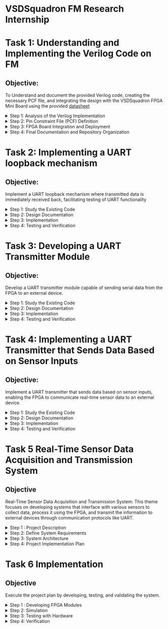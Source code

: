 # VSDSquadron FM Research Internship 


# Task 1: Understanding and Implementing the Verilog Code on FM
## Objective: 
To Understand and document the provided Verilog code, creating the necessary PCF file, and integrating the design with the VSDSquadron FPGA Mini Board using the provided [datasheet](https://www.vlsisystemdesign.com/wp-content/uploads/2025/01/VSDSquadronFMDatasheet.pdf)



<details>
<summary> Step 1: Analysis of the Verilog Implementation</summary>

The Verilog source code controlling  the RGB LED functionality is accessible via the following repository: [Task 1](https://github.com/KARthiKReddY563/VSDSquadron_FPGA_mini/tree/main/Task1).

**Architectural Overview**

The Verilog module controls the behavior of an RGB LED with an internal oscillator as a clock source and a frequency counter for modulation. The design provides stable timing control and LED signal generation.

**Module Interface**

- **Outputs:** 
  - `led_red`, `led_blue`, `led_green`: Control signals for the RGB LED.
  - `testwire`: A test output that shows the state of bit 5 from the counter frequency_counter_i for debugging purposes.



- **Inputs:** 
  - `hw_clk`: Primary clock input sourced from the onboard oscillator.

### Internal Design Elements

**1. Internal Oscillator (`SB_HFOSC`)**

- This embedded component supplies an oscilation of system clock that dispenses with an external oscillator requirement.
- The output frequency sets the performance of subsequent logic functions, so all LED timing conduct is regular and consistent.
`SB_HFOSC`:
This is a Verilog module that generates a high-frequency oscillator. It is commonly used in Lattice FPGAs (like the iCE40 series).
It has configurable parameters to control things like the division factor of the output frequency.

`CLKHF_DIV ("0b10")`:
`CLKHF_DIV` is a parameter that sets the clock divider for the oscillator. The value `"0b10"` corresponds to a divider setting of 4, which means the output frequency will be 12 MHz if the nominal oscillator frequency is 48 MHz15
Common settings for CLKHF_DIV:

`"0b00"` for 48 MHz

`"0b01"` for 24 MHz

`"0b10"` for 12 MHz

`"0b11"` for 6 MHz

*Control Signals*:

`CLKHFPU (1'b1)`:

`CLKHFPU` is the power-up signal for the high-frequency oscillator.
1'b1 means that the oscillator is powered up. If this signal were set to 1'b0, the oscillator would remain powered off.

`CLKHFEN (1'b1)`:
`CLKHFEN` is the enable signal for the oscillator.
1'b1 enables the oscillator. If this signal were 1'b0, the oscillator would not function, regardless of other settings.

`CLKHF (int_osc)`:
`CLKHF` is the high-frequency oscillator output, which generates the clock signal.
The output is connected to the int_osc wire, which is the internal clock signal used by other parts of the module.

**Frequency Counter Mechanism**

- Counter logic runs through the oscillator's frequency for commanding RGB LED states.
- The resulting frequency modulates the behavior of LED, creating a visible blinking effect.
- The counter counts up at every clock cycle and resets when it reaches a specified limit, generating a timed signal.

**RGB LED Driver Configuration**

- The driver controls current flow through the RGB LED to maintain proper function.
- Current levels and duty cycles can be manipulated to change LED brightness and color mixing.
- A pulse-width modulation (PWM) scheme is employed to provide smooth LED transitions and color control

- `RGBLEDEN(1'b1)`: Enables the RGB LED.
- `RGB0PWM (1'b0)`: Red LED minimum brightness (Red = OFF)
- `RGB1PWM (1'b0)`: Green LED minimum brightness (Green = OFF)
- `RGB2PWM (1'b1)`: Blue LED maximum brightness (Blue = ON)
- `CURREN (1'b1)`: Enables the current control.
- `RGB0`, `RGB1`, `RGB2`: Connects to actual hardware (led_red, led_green, led_blue).

*Current Settings (via def param)*:

- `RGB0_CURRENT = "0b000001"`: Sets the red LED current.
- `RGB1_CURRENT = "0b000001"`: Sets the green LED current.
- `RGB2_CURRENT = "0b000001"`: Sets the blue LED current.
  
**Purpose of the Module**

The purpose of this Verilog module, named `top`, is to control an RGB LED system using an internal oscillator and a counter. It encapsulates the logic necessary for managing the intensity and color of the LEDs.

**Description of Internal Logic and Oscillator**

 1. **Internal Logic:**
  - The module includes a counter `(frequency_counter_i)` that increments at every positive edge of the internal oscillator `(int_osc)`.
  - The counter's value is used to drive a test signal `(testwire)`, which is assigned the 6th bit of the counter.
2. **Oscillator:**
  - The internal oscillator is implemented using the `SB_HFOSC` module, which generates a high-frequency clock.
- The oscillator is enabled and powered up (`CLKHFPU = 1'b1`, `CLKHFEN = 1'b1`).

**Functionality of the RGB LED Driver and Its Relationship to the Outputs**

1. **RGB LED Driver:**
- The RGB LED driver is implemented using the `SB_RGBA_DRV` module.
- It controls the RGB LEDs by setting their PWM signals (`RGB0PWM`, `RGB1PWM`, `RGB2PWM`) and current settings (`RGB0_CURRENT`, `RGB1_CURRENT`, `RGB2_CURRENT`).
2. **Relationship to the Outputs:**
- The outputs of the module are the actual RGB LED connections (`led_red`, `led_green`, `led_blue`).
- The RGB LEDs are enabled (`RGBLEDEN = 1'b1`), and their PWM signals are set to predefined values (`RGB0PWM = 1'b0`, `RGB1PWM = 1'b0`, `RGB2PWM = 1'b1`).

</details>


<details>
  <summary>Step 2: Pin Constraint File (PCF) Definition</summary>
  **Accessing the PCF File**

The pin constraint file, which describes FPGA-to-board pin mappings, is here: [VSDSquadronFM.pcf](https://github.com/thesourcerer8/VSDSquadron_FM/blob/main/led_blue/VSDSquadronFM.pcf)

**Pin Mapping and Hardware Correlation**

|**Signal**|**FPGA Pin**|**Function**|
| :- | :- | :-|
|led\_red|39|Drives the red channel of the RGB LED via PWM signal, controlling its intensity.|
|led\_blue|40|Drives the blue channel of the RGB LED via PWM signal, controlling its intensity.|
|led\_green|41|Drives the green channel of the RGB LED via PWM signal, controlling its intensity.|
|hw\_clk|20|Receives the hardware clock signal, serving as the primary timing reference for the FPGA's internal logic and operations.|
|testwire|17|Configured for testing purposes.|
</details>



<details>
  <summary>Step 3: FPGA Board Integration and Deployment</summary>

**Hardware Setup**

- Refer to the [VSDSquadron FPGA Mini Datasheet](https://www.vlsisystemdesign.com/wp-content/uploads/2025/01/VSDSquadronFMDatasheet.pdf)
 for board details and pinout specifications.
- Connect a USB-C interface between the board and the host computer.
- Check FTDI connection in order to facilitate FPGA programming and debugging.
- Ensure proper power supply and stable connections to avoid communication errors during flashing.

**Compilation and Flashing Workflow**

A Makefile is used for compilation and flashing of the Verilog design. The repository link is: [Makefile](https://github.com/KARthiKReddY563/VSDSquadron_FPGA_mini/blob/main/Task1/Makefile).



**Execution Sequence**
```
lsusb # To check if Fpga is connected

make clean # Clear out old compilation artifacts

make build # Compile the Verilog design

sudo make flash # Upload the synthesized bitstream to the FPGA

```
**Expected Functional Behavior**

- The FPGA should be able to correctly program the LED control logic.
- The RGB LED must display a given blinking pattern, verifying correct operational behavior.
- The system should be able to respond to changes in the internal oscillator, to maintain synchronization with the counter logic.

</details>

<details>
<summary>Step 4: Final Documentation and Repository Organization</summary>
  
**Functional Summary of the Verilog Implementation**

- The code is designed to manage RGB LEDs using PWM signals for color control.The internal oscillator drives the counter, which can be used to dynamically adjust the PWM signals for more complex color patterns.The testwire provides a means to observe the internal oscillator's frequency indirectly.



**Pin Mapping Verification**

|**Signal**|**FPGA Pin**|
| :- | :- |
|led\_red|39|
|led\_blue|40|
|led\_green|41|
|hw\_clk|20|
|testwire|17|

- Finalized FPGA pin constraints are cross-checked with respect to the specifications of the VSDSquadron FPGA Mini.
- An accurate pin mapping guarantees signal integrity and correct circuit behavior.

 
<details>
  <summary> Video demonstrating Task 1 (using 48MHz clock ) </summary>
  
https://github.com/user-attachments/assets/95510870-3ad2-4bbc-b6f8-2143b636e00c
</details>
<details>
  <summary> Video demonstrating Task 1 (using 24MHz clock ) </summary>
  
https://github.com/user-attachments/assets/c42ad4e5-1598-4da6-9159-4bd9a65f42af
</details>
<details>
  <summary> Video demonstrating Task 1 (using 12MHz clock ) </summary>

https://github.com/user-attachments/assets/deaffc83-271a-4d2d-99e6-365eed995d21
</details>
<details>
  <summary> Video demonstrating 1 (using 6MHz clock ) </summary>
  
https://github.com/user-attachments/assets/195c507b-8f67-46b6-905c-bef2a5c8d349
</details>


Task 1 is succesfully completed.
</details>

# Task 2: Implementing a UART loopback mechanism

## Objective:
Implement a UART loopback mechanism where transmitted data is immediately received back, facilitating testing of UART functionality

<details>



<summary> Step 1: Study the Existing Code
</summary>

 The Verilog source code for the UART Loopback functionality is found in the following repository: [Task 2](https://github.com/KARthiKReddY563/VSDSquadron_FPGA_mini/blob/main/Task2/top.v).

### Port Analysis:
The module explains six ports:
- Three **RGB LED outputs** (led_red, led_blue, led_green)
- **UART transmit/receive pins** (uarttx, uartrx)
- **System clock input** (hw_clk)

### Internal Component Analysis
1. **Internal Oscilliator** (SB_HFOSC)
- Implements a high-frequency oscillator
- Uses CLKHF_DIV = "0b10" for frequency division
- Generates internal clock signal (int_osc)

2. **Frequency Counter**
- 28-bit counter (frequency_counter_i)
- Increments on every positive edge of internal oscillator
- Used for timing generation

3. **UART Loopback**
- Direct connection between transmit and receive pins
- Echoes back any received UART data immediately

4. **RGB LED Driver** (SB_RGBA_DRV)
- Controls three RGB channels
- Uses PWM (Pulse Width Modulation) for brightness control
- Current settings configured for each channel
- Maps UART input directly to LED intensity

### Operation Analysis
- The UART TX 8N1 module operates as a serial transmitter that converts parallel data into a serial bitstream following the 8N1 UART protocol. Let's analyze its operation in detail:

- The entire module operates on the positive edge of the clock signal (posedge clk). Each state transition and bit transmission occurs at a clock edge, meaning the transmission rate is directly tied to the clock frequency.

### Transmission Sequence

1. #### Idle State
  - During idle, the TX line is held high (logic 1), which is the standard UART idle state.
  - The module waits for the senddata signal to be asserted.
1. #### Start Bit Transmission
  - When senddata is asserted, the module captures the input byte into buf_tx.
  - It then transitions to STATE\_STARTTX where it pulls the TX line low (logic 0) for one clock cycle.
  - >This low signal serves as the start bit, signaling to the receiver that data transmission is beginning.
1. #### Data Bits Transmission
  - In STATE\_TXING, the module transmits 8 data bits sequentially.
  - It sends the least significant bit (LSB) first by outputting buf\_tx to the TX line.
  - After each bit transmission, it right-shifts buf\_tx to position the next bit.
  - The counter bits\_sent tracks how many bits have been transmitted.
1. #### Stop Bit and Completion
  - After all 8 data bits are sent, the TX line is pulled high again for the stop bit.
  - The module then transitions to STATE\_TXDONE where it asserts the txdone signal.
    - Finally, it returns to the idle state, ready for the next transmission.

### Timing Considerations

 Without a baud rate generator, each bit (start, data, and stop) is transmitted for exactly one clock cycle. This means:

- If the clock is running at 9600 Hz, the UART will transmit at 9600 baud.
- A complete 8N1 frame (1 start + 8 data + 1 stop) takes exactly 10 clock cycles.
- The txdone signal is asserted for one clock cycle after transmission completes.

### Data Flow 

The data path involves:

  -  Parallel data (txbyte) is loaded into buf_tx register.
- buf_tx is right-shifted during transmission, exposing each bit sequentially.
- The current bit is placed on the tx output through the txbit register.

This implementation uses a simple but effective approach for UART transmission.


</details>


<details>
<summary> Step 2: Design Documentation
</summary>
<details>
<summary>Block Diagram .</summary>

![Image](https://github.com/user-attachments/assets/b110bef8-ae00-4a04-9219-bad1290bb2e1)
</details>

<details>
<summary> Circuit Diagram showing Connections between the FPGA and any Peripheral Devices used.</summary>

![Image](https://github.com/user-attachments/assets/e46e9fde-0a17-4ef5-8079-75c2011de1ad)
</details>

</details>
<details>
<summary>Step 3: Implementation
</summary>


    
**Hardware Setup**

- Refer to the [VSDSquadron FPGA Mini Datasheet](https://www.vlsisystemdesign.com/wp-content/uploads/2025/01/VSDSquadronFMDatasheet.pdf)
 for board details and pinout specifications.
- Connect a USB-C interface between the board and the host computer.
- Check FTDI connection in order to facilitate FPGA programming and debugging.
- Ensure proper power supply and stable connections to avoid communication errors during flashing.

**Compilation and Flashing Workflow**

A Makefile is used for compilation and flashing of the Verilog design. The repository link is: [Makefile](https://github.com/KARthiKReddY563/VSDSquadron_FPGA_mini/blob/main/Task2/Makefile)



**Execution Sequence**
```
lsusb # To check if Fpga is connected

make clean # Clear out old compilation artifacts

make build # Compile the Verilog design

sudo make flash # Upload the synthesized bitstream to the FPGA

```


</details>
<details>
<summary>Step 4: Testing and Verification
</summary>



    
 1. For the testing purpose we will use docklight software which is a simulation tool for serial communication protocols. It allows us to monitor the communication between two serial devices.It can be downladed from [here](https://docklight.de/downloads/).

    
2. After installation, open Docklight and select "Start with a blank project / blank script" to begin.

 - Configure the correct communication port:

  - Go to Tools > Project Settings

 - In the Communication tab, select your COM port (COM7 in your case)

- Verify the speed is set to 9600 bps (not the default 115200)

- Ensure other settings are correct: 8 data bits, 1 stop bit, no parity, and no flow control


    
![Image](https://github.com/user-attachments/assets/f6e605fb-d9e6-4b33-a143-d8fd8fa73177)

3. To create a new send sequence:

- Double-click on the last empty line in the Send Sequences table (the small blue box you mentioned)

- The "Edit Send Sequence" dialog will appear

4. In the dialog:

- Enter a unique name for your sequence in the "Name" field

- Select your preferred format (ASCII, HEX, Decimal, or Binary) using the "Edit Mode" radio buttons
- Type your message in the "Sequence" field.Click "OK" to add the sequence to your list

5.  To send the sequence:

- Click the arrow button next to the sequence name in the Send Sequences list

- Docklight will transmit your sequence through the configured COM port

- The sent data will appear in the communication window with a [TX] prefix.


6. In our case, we've created a loopback configuration by connecting the TX (transmit) pin directly to the RX (receive) pin. This means that any data we send out through the TX pin will be immediately received back on the RX pin, allowing us to verify that our transmission is working correctly by confirming we receive the exact same message that we sent.We can verify it in below image.
![Image](https://github.com/user-attachments/assets/19f37337-557c-4a8c-9649-b1112d7adaf0)

Task 2 is succesfully completed.
</details>

# Task 3: Developing a UART Transmitter Module
## Objective: 
Develop a UART transmitter module capable of sending serial data from the FPGA to an external device.

<details>

<summary> Step 1: Study the Existing Code</summary>

The Verilog source code for the UART Transmitter module can be found  via the following repository: [Task 3](https://github.com/KARthiKReddY563/VSDSquadron_FPGA_mini/blob/main/Task3/top.v).


### Module Overview

- The UART TX 8N1 module operates as a serial transmitter that converts parallel data into a serial bitstream following the 8N1 UART protocol. Let's analyze its operation in detail:

- The entire module operates on the positive edge of the clock signal (posedge clk). Each state transition and bit transmission occurs at a clock edge, meaning the transmission rate is directly tied to the clock frequency.

### Transmission Sequence

1. #### Idle State
  - During idle, the TX line is held high (logic 1), which is the standard UART idle state.
  - The module waits for the senddata signal to be asserted.
2. #### Start Bit Transmission
  - When senddata is asserted, the module captures the input byte into buf_tx.
  - It then transitions to STATE\_STARTTX where it pulls the TX line low (logic 0) for one clock cycle.
  - >This low signal serves as the start bit, signaling to the receiver that data transmission is beginning.
3. #### Data Bits Transmission
  - In STATE\_TXING, the module transmits 8 data bits sequentially.
  - It sends the least significant bit (LSB) first by outputting buf\_tx to the TX line.
  - After each bit transmission, it right-shifts buf\_tx to position the next bit.
  - The counter bits\_sent tracks how many bits have been transmitted.
4. #### Stop Bit and Completion
  - After all 8 data bits are sent, the TX line is pulled high again for the stop bit.
  - The module then transitions to STATE\_TXDONE where it asserts the txdone signal.
  - Finally, it returns to the idle state, ready for the next transmission.

### Timing Considerations

 Without a baud rate generator, each bit (start, data, and stop) is transmitted for exactly one clock cycle. This means:

- If the clock is running at 9600 Hz, the UART will transmit at 9600 baud.
- A complete 8N1 frame (1 start + 8 data + 1 stop) takes exactly 10 clock cycles.
- The txdone signal is asserted for one clock cycle after transmission completes.

### Data Flow 

The data path involves:

  -  Parallel data (txbyte) is loaded into buf_tx register.
- buf_tx is right-shifted during transmission, exposing each bit sequentially.
- The current bit is placed on the tx output through the txbit register.

This implementation uses a simple but effective approach for UART transmission.
</details>

<details>
 <summary>Step 2: Design Documentation
</summary>


<details>
  <summary> Block diagram detailing the UART transmitter module
</summary>
  
![Image](https://github.com/user-attachments/assets/5197a3fd-8bc5-4751-b6ff-52e2ebbbb8c7)
![Image](https://github.com/user-attachments/assets/aaf19a22-3e30-430e-a8f4-eb0c393673be)
</details>

<details>
  <summary>Circuit diagram illustrating the FPGA's UART TX pin connection to the receiving device
</summary>
 
 ![Image](https://github.com/user-attachments/assets/71ff7fa7-2c8d-49ef-af34-d36e5d2a8529)
</details>


</details>


<details>

<summary>Step 3: Implementation
</summary>


    
**Hardware Setup**

- Refer to the [VSDSquadron FPGA Mini Datasheet](https://www.vlsisystemdesign.com/wp-content/uploads/2025/01/VSDSquadronFMDatasheet.pdf)
 for board details and pinout specifications.
- Connect a USB-C interface between the board and the host computer.
- Check FTDI connection in order to facilitate FPGA programming and debugging.
- Ensure proper power supply and stable connections to avoid communication errors during flashing.

**Compilation and Flashing Workflow**

A Makefile is used for compilation and flashing of the Verilog design. The repository link is: [Makefile](https://github.com/KARthiKReddY563/VSDSquadron_FPGA_mini/blob/main/Task3/Makefile).



**Execution Sequence**
```
lsusb # To check if Fpga is connected

make clean # Clear out old compilation artifacts

make build # Compile the Verilog design

sudo make flash # Upload the synthesized bitstream to the FPGA

```


</details>



<details>
<summary>Step 4: Testing and Verification
</summary>

1. Install, and then open PuTTy.
2. 2. Select the serial option and verify if the Speed(baud rate) is 9600.
      
![Image](https://github.com/user-attachments/assets/8fa480d7-784c-4b57-9f7d-45a50e9067e8)

3. Verify that the correct port is connected through serial communication (COM 9 in my case).
4. Then, check that a series of "K"s are generated and the RGB LED is blinking (switching between red, green and blue) .
<details>
  <summary> Video demonstrating Task 3 </summary>
  
 https://github.com/user-attachments/assets/60675e20-6911-40c9-9351-cba4d7d272a7
</details>

Task 3 is succesfully completed.
</details>






# Task 4: Implementing a UART Transmitter that Sends Data Based on Sensor Inputs
## Objective:
Implement a UART transmitter that sends data based on sensor inputs, enabling the FPGA to communicate real-time sensor data to an external device.



<details>
<summary> Step 1: Study the Existing Code</summary>
  
The Verilog source code for the Task 4 can be found  via the following repository: [Task 4](https://github.com/KARthiKReddY563/VSDSquadron_FPGA_mini/blob/main/Task4/top.v).


Overview of the Block Diagram

The diagram illustrates a complete sensor data acquisition and UART transmission system with the following components:

1. **Sensor Data Path**:
   1. Sensor → Sensor Interface → Data Processing → Data Buffer
   2. This path handles the acquisition and initial processing of sensor data
2. **FPGA Processing Path**:
   1. FPGA → Baud Rate Generator
   2. Provides timing control for UART transmission
3. **Transmission Path**:
   1. Data Buffer (Stores Sensor Data) → TX Shift Register → UART TX Logic → UART Output
   2. Handles the actual UART transmission process
4. **Control Logic** 
   1. State Machine (connected to UART TX Logic)
   2. Manages the transmission sequence

Code Analysis: uart_tx_8n1 Module

The provided uart_tx_8n1 module implements a basic 8N1 UART transmitter (8 data bits, No parity, 1 stop bit).

**Key Components:**

1. **Interface Signals**:
   1. clk: Input clock (9600 Hz in the top module)
   2. txbyte: 8-bit data to transmit
   3. senddata: Trigger to start transmission
   4. txdone: Output signal indicating transmission completion
   5. tx: Serial UART output line
2. **State Machine**:
   1. STATE\_IDLE: Waiting for transmission request
   2. STATE\_STARTTX: Sending start bit (logic low)
   3. STATE\_TXING: Transmitting 8 data bits
   4. STATE\_TXDONE: Sending stop bit and signaling completion
3. **Internal Registers**:
   1. state: Current state of the FSM
   2. buf\_tx: Buffer holding the byte being transmitted
   3. bits\_sent: Counter for transmitted bits
   4. txbit: Current bit being transmitted
   5. txdone: Transmission completion flag

**Operation Flow:**

1. **Idle State**:
   1. TX line is held high
   2. Waits for senddata signal
2. **Start Bit**:
   1. When senddata is asserted, transitions to STATE\_STARTTX
   2. Outputs logic low (start bit)
3. **Data Bits**:
   1. Shifts out 8 data bits from buf\_tx LSB first
   2. Increments bits\_sent counter
4. **Stop Bit**:
   1. After 8 bits, outputs logic high (stop bit)
   2. Transitions to STATE\_TXDONE
5. **Completion**:
  1. Asserts txdone signal
  2. Returns to STATE\_IDLE

Top Module Analysis

The top module integrates the UART transmitter with:

1. **Clock Generation**:
   1. Uses internal high-frequency oscillator (SB\_HFOSC)
   2. Divides down to generate 9600 Hz clock for UART
2. **UART Implementation**:
   1. Instantiates uart\_tx\_8n1 module
   2. Configured to repeatedly transmit ASCII character 'D'
   1. Transmission triggered by bit 24 of a counter (creates periodic transmission)
3. **LED Control**:
   1. Uses SB\_RGBA\_DRV primitive for RGB LED control
   2. LED states tied to UART RX input (visual feedback)


</details>
<details>
<summary> Step 2: Design Documentation</summary>

<details>
<summary>Block diagram depicting the integration of the sensor module with the UART transmitter.</summary>



![Image](https://github.com/user-attachments/assets/8ff5da4d-a1c4-454d-bd20-cdc99ebab02a)

</details>
<details>
<summary> Circuit diagram showing connections between the FPGA, sensor, and the receiving device.</summary>



![Image](https://github.com/user-attachments/assets/b0bfe8d6-d3c3-46b8-a4b9-f34df53333e5)

</details>
</details>

<details>

<summary>Step 3: Implementation
</summary>


    
**Hardware Setup**

- Refer to the [VSDSquadron FPGA Mini Datasheet](https://www.vlsisystemdesign.com/wp-content/uploads/2025/01/VSDSquadronFMDatasheet.pdf)
 for board details and pinout specifications.
- Connect a USB-C interface between the board and the host computer.
- Check FTDI connection in order to facilitate FPGA programming and debugging.
- Ensure proper power supply and stable connections to avoid communication errors during flashing.

**Compilation and Flashing Workflow**

A Makefile is used for compilation and flashing of the Verilog design. The repository link is: [Makefile](https://github.com/KARthiKReddY563/VSDSquadron_FPGA_mini/blob/main/Task4/Makefile).



**Execution Sequence**
```
lsusb # To check if Fpga is connected

make clean # Clear out old compilation artifacts

make build # Compile the Verilog design

sudo make flash # Upload the synthesized bitstream to the FPGA

```


</details>



<details>
<summary>Step 4: Testing and Verification
</summary>

1. Install, and then open PuTTy.
2. Select the serial option and verify if the Speed(baud rate) is 9600.
   
![Image](https://github.com/user-attachments/assets/8fa480d7-784c-4b57-9f7d-45a50e9067e8)

3. Verify that the correct port is connected through serial communication (COM 9 in my case).
4. Then, check that a series of "F"s are generated .
<details>
  <summary> Video demonstrating Task 4 </summary>
  
https://github.com/user-attachments/assets/ad5c3fd9-f7f4-490b-a9a6-5d1dbd1042aa
</details>

Task 4 is succesfully completed.
</details>

# Task 5  Real-Time Sensor Data Acquisition and Transmission System

## Objective

Real-Time Sensor Data Acquisition and Transmission System: This theme focuses on developing systems that interface with various sensors to collect data, process it using the FPGA, and transmit the information to external devices through communication protocols like UART.​



<details>
<summary>Step 1 : Project Description</summary>

This project implements an ultrasonic distance measurement system with UART output. It measures distance using an ultrasonic sensor (HC-SR04 or similar), converts the measurement to centimeters, and transmits the result to ESP8266(NodeMCU) via UART at 9600 baud. This project also provides visual feedback through RGB LEDs based on the measured distance.

</details>
<details>
  

<summary> Step 2: Define System Requirements</summary>


**Hardware Components:**

- VSDSquadron Fpga board.
- HC-SR04 ultrasonic distance sensor
- ESP8266 (NodeMCU) for wireless data transmission
- USB cable.
- Connecting wires and breadboard.

**Software Tools:**

- Iverilog.
- Gtkwave.
- Visual Studio code.
- Arduino IDE for ESP8266 programming.
- Putty(Serial monitoring tool).

</details>
<details>
 <summary> Step 3: System Architecture</summary>
<details>
 <summary> Block Diagram </summary>
![Image](https://github.com/user-attachments/assets/ac43e17e-b2a7-42bc-9c29-84b02d059f15) 
</details>
The system consists of four primary functional blocks:

1. **Sensor Interface Module**
   1. Generates 10μs trigger pulses for the HC-SR04
   1. Measures echo pulse duration
   1. Implements 250ms cooldown period between measurements.
1. **Data Processing Module**
   1. Converts echo time to distance in centimeters
   1. Formats data for transmission
   1. Implements signal conditioning if necessary
1. **Communication Module**
   1. UART transmitter (9600 baud rate)
   1. Packet formation with start/stop bits.
   1. Serial data transmission to ESP8266
1. **Feedback and Display Module**
   1. RGB LED driver for visual distance indication
   1. Distance thresholds for color changes


**Data Flow**

1. HC-SR04 sensor receives trigger pulse from FPGA
1. Echo pulse duration is measured by FPGA
1. FPGA converts pulse duration to distance
1. Distance data is formatted and transmitted via UART
1. ESP8266 receives data for wireless transmission
1. RGB LED provides visual distance indication

</details>

<details>
<summary> Step 4: Project Implementation Plan</summary>

**Phase 1: System Setup and Component Testing**

- Configure FPGA development environment
- Test HC-SR04 sensor functionality
- Verify ESP8266 communication capabilities
- Implement and test RGB LED driver

**Phase 2: FPGA Module Development**

- Develop ultrasonic sensor interface module
  - Implement trigger pulse generation (10μs)
  - Create echo pulse measurement system
  - Add 250ms cooldown period between measurements

**Phase 3: Communication System Implementation**

- Develop UART transmitter module
- Configure ESP8266 for data reception
  

**Phase 4: Integration and Testing (2 weeks)**

- Combine all FPGA modules into complete system
- Integrate ESP8266 with FPGA via UART
- Implement RGB LED feedback based on distance thresholds
- Conduct comprehensive system testing
  - Verify measurement accuracy at various distances
  - Test communication reliability
  - Validate visual feedback functionality


Expected Outcomes

The completed system will provide:

- Real-time distance measurements using the HC-SR04 ultrasonic sensor
- Reliable UART data transmission to the ESP8266
- Visual feedback through RGB LEDs based on measured distance.


This project demonstrates the integration of sensor data acquisition with real-time processing and communication capabilities.

</details>

# Task 6 Implementation

## Objective

Execute the project plan by developing, testing, and validating the system.​




<details>
<summary>Step 1 : Developing FPGA Modules</summary>


The project is implemented using several interconnected Verilog modules, each handling specific functionality. Here's a detailed explanation of each module:

#### Ultrasonic Sensor Interface

The `ultrasonic` module manages the HC-SR04 ultrasonic distance sensor interface:

- **Parameters**:
  - `TRIGGER_CYCLES`: Controls the trigger pulse duration (set to 60 cycles)
  - `MAX_ECHO_CYCLES`: Prevents system hanging if echo never returns (24-bit max value)
  - `COOLDOWN_CYCLES`: Ensures proper timing between measurements (12,000 cycles or 250ms at 12MHz)
- **Functionality**: Implements a 4-state FSM that:
  - Initializes counters in idle state
  - Generates a trigger pulse to the sensor
  - Measures the echo pulse width by counting clock cycles
  - Enforces a cooldown period before starting the next measurement

- The module outputs pulse\_width, which represents the echo duration in clock cycles1.

#### Distance Calculation

The `distance_calc` module converts echo pulse duration to distance:

- **Parameters**:
  - `CLK_PER_CM`: Calibration constant (348 clock cycles per centimeter)
- **Functionality**: Divides the echo pulse width by the calibration constant to calculate distance in centimeters1.

#### BCD Converter

The `bcd_converter` module converts binary distance values to decimal digits:

- **Inputs**: 16-bit binary distance value
- **Outputs**: Three 4-bit BCD values for hundreds, tens, and units digits
- **Functionality**: Performs integer division and modulo operations to extract individual decimal digits from the binary distance value1.

#### UART Transmission

The `uart_tx_8n1` module (included but not shown in detail) handles serial communication:

- **Functionality**: Transmits 8-bit data with no parity and 1 stop bit over UART protocol

Top Module Integration

The top module integrates all components:

- **Clock Generation**: Uses the internal oscillator (SB\_HFOSC) configured to generate the system clock
- **Measurement System**: Instantiates the ultrasonic sensor interface and distance calculation modules
- **Data Processing**: Uses the BCD converter to prepare distance values for transmission
- **UART Control**: Implements a 5-state FSM to transmit distance readings serially:
  - Waits for 1 second between transmissions
  - Sends hundreds digit
  - Sends tens digit
  - Sends units digit
  - Sends newline character
- **LED Feedback**: Uses the RGB LED to provide visual distance feedback:
  - Red LED: Distance ≤ 50cm
  - Green LED: Distance between 50cm and 100cm
  - Blue LED: Distance > 100cm1

The system continuously measures distance, converts it to human-readable format, transmits it via UART, and provides visual feedback through the RGB LED.



</details>
<details>
  

<summary> Step 2: Simulation </summary>

I have used Icarus Verilog + Gtkwave to simulate the modules but if you have any other tools like Xilinx vivado/ISE, modelsim etc. you can use them.
Here is the installation for [Icarus verilog in windows.](https://www.youtube.com/watch?v=FqIhFxf9kFM)


#### Simulation Results

- The GTKWave simulation shows the UART transmission of distance data. 
- The distance_cm[15:0] signal shows a value of 0000, representing 0 centimeters. 
-  The system is transmitting this value over UART, where we can see tx_data[7:0] carrying the ASCII value "30" (hexadecimal representation of ASCII character '0'). 
- The UART transmission can be observed on the uarttx signal, which shows the serial bit pattern for transmitting the ASCII character '0' followed later by "0A" (the ASCII newline character).
-  The bits_sent[3:0] counter shows the progression of bits being transmitted for each character.

![Image](https://github.com/user-attachments/assets/f90a119d-a3a5-4deb-a575-b2c90256973a)

In the below  image :

- The distance_cm[15:0] value has changed to "00EA" (234 centimeters)

- The system is transmitting the digits sequentially:

    - "32" (ASCII for '2')

    - "33" (ASCII for '3')

    - "34" (ASCII for '4')

    - "0A" (newline)

- Beginning to transmit "32" again for the next cycle.

- The uarttx signal shows the serial transmission of each character.

- The bits_sent[3:0] counter cycles through 0-9 for each character transmitted.

![Image](https://github.com/user-attachments/assets/3d81bdd8-133e-4b2c-a298-34ba999ea98c)

- In the below image :

- The distance_cm[15:0] value has increased to "0190" (400 in decimal)

- The tx_data[7:0] signal shows the transmission sequence:

    - "34" (ASCII for '4')

    - "30" (ASCII for '0')

    - "0A" (newline)


- The uarttx signal continues to show the serial bit patterns

- The bits_sent[3:0] counter maintains its pattern of cycling through 0-9 for each character.

![Image](https://github.com/user-attachments/assets/9ac664f0-1cd9-48e9-be51-947b6191ff9e)

</details>

<details>
 <summary> Step 3: Testing with Hardware</summary>
<details>
<summary> Testing with Serial Termianl</summary>

1. **Hardware Setup**

- Refer to the [VSDSquadron FPGA Mini Datasheet](https://www.vlsisystemdesign.com/wp-content/uploads/2025/01/VSDSquadronFMDatasheet.pdf)
 for board details and pinout specifications.
- Connect a USB-C interface between the board and the host computer.
- Check FTDI connection in order to facilitate FPGA programming and debugging.
- Ensure proper power supply and stable connections to avoid communication errors during flashing.
- Connect TRIG (Pin 4) → HC-SR04 TRIG
- Connect ECHO (Pin 3)→ HC-SR04 ECHO.
- Connect 5 V to sensor VCC, common GND.
- Connect FPGA’s UARTTX (Pin 14) → USB–Serial RX.
**Compilation and Flashing Workflow**

A Makefile is used for compilation and flashing of the Verilog design. The repository link is: [Makefile](https://github.com/KARthiKReddY563/VSDSquadron_FPGA_mini/blob/main/Taks5%266/Makefile).

**Execution Sequence**
```
lsusb # To check if Fpga is connected

make clean # Clear out old compilation artifacts

make build # Compile the Verilog design

sudo make flash # Upload the synthesized bitstream to the FPGA
```

2. **Terminal**:

   - Open putty and select serial option.
   - Verify the speed (baud rate) is 9600.
   - Verify that the correct port is connected through serial communication (COM 9 in my case).

3. **Measuring Distance**:

   - Place an object ~10 cm away from the sensor.

   - Terminal should display a reading around “0010” .

   - Move the object closer or farther to see changing values.

***

</details>

<details>
<summary> Testing with ESP8266</summary>

Change the `set_io uarttx` from  14 to  10 to send the signals via pin 10 in the [VSDSquadronFM.pcf](https://github.com/KARthiKReddY563/VSDSquadron_FPGA_mini/blob/main/Taks5%266/Makefile).

1. **Hardware Setup**

- Refer to the [VSDSquadron FPGA Mini Datasheet](https://www.vlsisystemdesign.com/wp-content/uploads/2025/01/VSDSquadronFMDatasheet.pdf)
 for board details and pinout specifications.
- Connect a USB-C interface between the board and the host computer.
- Check FTDI connection in order to facilitate FPGA programming and debugging.
- Ensure proper power supply and stable connections to avoid communication errors during flashing.
- Connect TRIG (Pin 4) → HC-SR04 TRIG
- Connect ECHO (Pin 3)→ HC-SR04 ECHO.
- Connect 5 V to sensor VCC, common GND.
- Connect FPGA’s UARTTX (Pin 14) → USB–Serial RX.
**Compilation and Flashing Workflow**

A Makefile is used for compilation and flashing of the Verilog design. The repository link is: [Makefile](https://github.com/KARthiKReddY563/VSDSquadron_FPGA_mini/blob/main/Taks5%266/Makefile).

**Execution Sequence**
```
lsusb # To check if Fpga is connected

make clean # Clear out old compilation artifacts

make build # Compile the Verilog design

sudo make flash # Upload the synthesized bitstream to the FPGA
```
- Upload the [esp9266_rx.c](https://github.com/KARthiKReddY563/VSDSquadron_FPGA_mini/blob/main/Taks5%266/esp8266_rx.c) to the ESP8266.
2. **Terminal**:

   - Open putty and select serial option.
   - Verify the speed (baud rate) is 9600.
   - Verify that the correct port is connected through serial communication (COM 10 in my case).
   - We can also check in the Serial Moniter window of Arduino ide.
   
3. **Measuring Distance**:

   - Place an object ~10 cm away from the sensor.

   - Terminal should display a reading around “Distance: 10 cm”.

   - Move the object closer or farther to see changing values.

***
</details>
</details>

<details>

<summary> Step 4: Verification 
</summary>
<details>

<summary> Video Demonstration (Termianl) 
</summary>
  
https://github.com/user-attachments/assets/1f4dcc04-079d-4188-898a-41927fe4b1a6
</details>
<details>


<summary> Video Demonstration (ESP8266)  
</summary>

https://github.com/user-attachments/assets/8b9ddb23-0b96-4498-a1b3-6e93c07f0cc5
</details>
</details>






